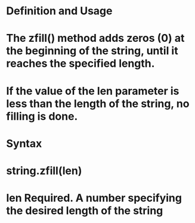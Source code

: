 # Definition and Usage
# The zfill() method adds zeros (0) at the beginning of the string, until it reaches the specified length.

# If the value of the len parameter is less than the length of the string, no filling is done.

# Syntax
# string.zfill(len)
# len	Required. A number specifying the desired length of the string
